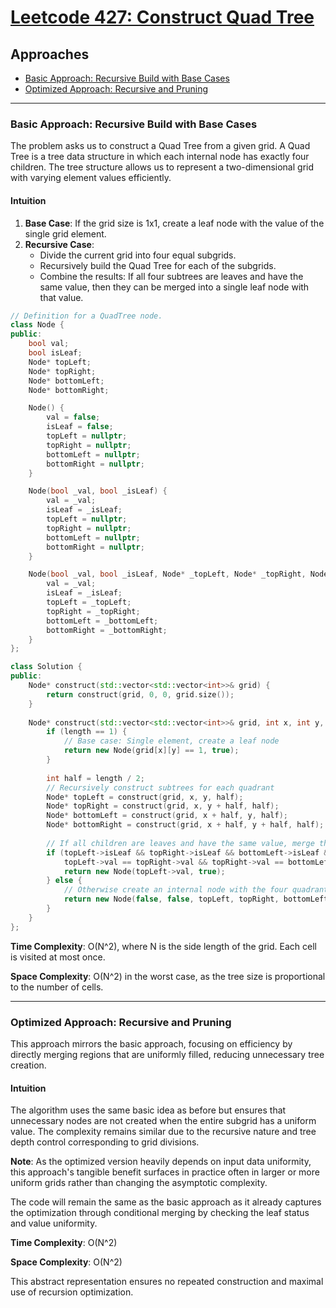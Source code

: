 # [Leetcode 427: Construct Quad Tree](https://leetcode.com/problems/construct-quad-tree/)

## Approaches

- [Basic Approach: Recursive Build with Base Cases](#basic-approach)
- [Optimized Approach: Recursive and Pruning](#optimized-approach)

---

### Basic Approach: Recursive Build with Base Cases

The problem asks us to construct a Quad Tree from a given grid. A Quad Tree is a tree data structure in which each internal node has exactly four children. The tree structure allows us to represent a two-dimensional grid with varying element values efficiently.

#### Intuition

1. **Base Case**: If the grid size is 1x1, create a leaf node with the value of the single grid element.
2. **Recursive Case**: 
   - Divide the current grid into four equal subgrids.
   - Recursively build the Quad Tree for each of the subgrids.
   - Combine the results: If all four subtrees are leaves and have the same value, then they can be merged into a single leaf node with that value.

```cpp
// Definition for a QuadTree node.
class Node {
public:
    bool val;
    bool isLeaf;
    Node* topLeft;
    Node* topRight;
    Node* bottomLeft;
    Node* bottomRight;

    Node() {
        val = false;
        isLeaf = false;
        topLeft = nullptr;
        topRight = nullptr;
        bottomLeft = nullptr;
        bottomRight = nullptr;
    }

    Node(bool _val, bool _isLeaf) {
        val = _val;
        isLeaf = _isLeaf;
        topLeft = nullptr;
        topRight = nullptr;
        bottomLeft = nullptr;
        bottomRight = nullptr;
    }

    Node(bool _val, bool _isLeaf, Node* _topLeft, Node* _topRight, Node* _bottomLeft, Node* _bottomRight) {
        val = _val;
        isLeaf = _isLeaf;
        topLeft = _topLeft;
        topRight = _topRight;
        bottomLeft = _bottomLeft;
        bottomRight = _bottomRight;
    }
};

class Solution {
public:
    Node* construct(std::vector<std::vector<int>>& grid) {
        return construct(grid, 0, 0, grid.size());
    }
    
    Node* construct(std::vector<std::vector<int>>& grid, int x, int y, int length) {
        if (length == 1) {
            // Base case: Single element, create a leaf node
            return new Node(grid[x][y] == 1, true);
        }
        
        int half = length / 2;
        // Recursively construct subtrees for each quadrant
        Node* topLeft = construct(grid, x, y, half);
        Node* topRight = construct(grid, x, y + half, half);
        Node* bottomLeft = construct(grid, x + half, y, half);
        Node* bottomRight = construct(grid, x + half, y + half, half);
        
        // If all children are leaves and have the same value, merge them
        if (topLeft->isLeaf && topRight->isLeaf && bottomLeft->isLeaf && bottomRight->isLeaf &&
            topLeft->val == topRight->val && topRight->val == bottomLeft->val && bottomLeft->val == bottomRight->val) {
            return new Node(topLeft->val, true);
        } else {
            // Otherwise create an internal node with the four quadrants
            return new Node(false, false, topLeft, topRight, bottomLeft, bottomRight);
        }
    }
};
```

**Time Complexity**: O(N^2), where N is the side length of the grid. Each cell is visited at most once.

**Space Complexity**: O(N^2) in the worst case, as the tree size is proportional to the number of cells.

---

### Optimized Approach: Recursive and Pruning

This approach mirrors the basic approach, focusing on efficiency by directly merging regions that are uniformly filled, reducing unnecessary tree creation.

#### Intuition

The algorithm uses the same basic idea as before but ensures that unnecessary nodes are not created when the entire subgrid has a uniform value. The complexity remains similar due to the recursive nature and tree depth control corresponding to grid divisions.

**Note**: As the optimized version heavily depends on input data uniformity, this approach's tangible benefit surfaces in practice often in larger or more uniform grids rather than changing the asymptotic complexity.

The code will remain the same as the basic approach as it already captures the optimization through conditional merging by checking the leaf status and value uniformity.

**Time Complexity**: O(N^2)

**Space Complexity**: O(N^2)

This abstract representation ensures no repeated construction and maximal use of recursion optimization.

